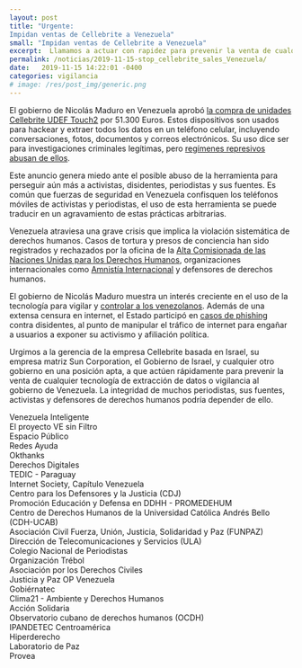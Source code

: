 ```yaml
---
layout: post
title: "Urgente:
Impidan ventas de Cellebrite a Venezuela"
small: "Impidan ventas de Cellebrite a Venezuela"
excerpt:  Llamamos a actuar con rapidez para prevenir la venta de cualquier herramientas de extracción de datos al gobierno de Venezuela. La integridad de muchos periodistas, sus fuentes, activistas y defensores de derechos humanos podría depender de ello."
permalink: /noticias/2019-11-15-stop_cellebrite_sales_Venezuela/
date:   2019-11-15 14:22:01 -0400
categories: vigilancia
# image: /res/post_img/generic.png
---
```


El gobierno de Nicolás Maduro en Venezuela aprobó [la compra de unidades Cellebrite UDEF Touch2](http://web.archive.org/web/20191115014106/https://www.vtv.gob.ve/millones-euros-petros-modernizacion-cicpc/)  por 51.300 Euros. Estos dispositivos son usados para hackear y extraer todos los datos en un teléfono celular, incluyendo conversaciones, fotos, documentos y correos electrónicos. Su uso dice ser para investigaciones criminales legítimas, pero [regímenes represivos abusan de ellos](https://www.vice.com/en_us/article/aekqjj/cellebrite-sold-phone-hacking-tech-to-repressive-regimes-data-suggests).

Este anuncio genera miedo ante el posible abuso de la herramienta para perseguir aún más a activistas, disidentes, periodistas y sus fuentes. Es común que fuerzas de seguridad en Venezuela confisquen los teléfonos móviles de activistas y periodistas, el uso de esta herramienta se puede traducir en un agravamiento de estas prácticas arbitrarias.

Venezuela atraviesa una grave crisis que implica la violación sistemática de derechos humanos. Casos de tortura y presos de conciencia han sido registrados y rechazados por la oficina de la [Alta Comisionada de las Naciones Unidas para los Derechos Humanos](https://www.ohchr.org/SP/NewsEvents/Pages/DisplayNews.aspx?NewsID=24788&LangID=S), organizaciones internacionales como [Amnistía Internacional](https://www.amnesty.org/en/latest/news/2019/05/venezuela-crimes-against-humanity-require-response-from-international-justice-system/)  y defensores de derechos humanos.

El gobierno de Nicolás Maduro muestra un interés creciente en el uso de la tecnología para vigilar y [controlar a los venezolanos](https://www.freedomonthenet.org/country/venezuela/freedom-on-the-net/2019). Además de una extensa censura en internet, el Estado participó en [casos de phishing ](https://vesinfiltro.com/noticias/Phishing_by_Venezuelan_government_targets_activists/)contra disidentes, al punto de manipular el tráfico de internet para engañar a usuarios a exponer su activismo y afiliación política.

Urgimos a la gerencia de la empresa Cellebrite basada en Israel, su empresa matriz Sun Corporation, el Gobierno de Israel, y cualquier otro gobierno en una posición apta, a que actúen rápidamente para prevenir la venta de cualquier tecnología de extracción de datos o vigilancia al gobierno de Venezuela. La integridad de muchos periodistas, sus fuentes, activistas y defensores de derechos humanos podría depender de ello.

Venezuela Inteligente <br />
El proyecto VE sin Filtro <br />
Espacio Público <br />
Redes Ayuda <br />
Okthanks <br />
Derechos Digitales <br />
TEDIC - Paraguay <br />
Internet Society, Capítulo Venezuela <br />
Centro para los Defensores y la Justicia (CDJ) <br />
Promoción Educación y Defensa en DDHH - PROMEDEHUM <br />
Centro de Derechos Humanos de la Universidad Católica Andrés Bello (CDH-UCAB) <br />
Asociación Civil Fuerza, Unión, Justicia, Solidaridad y Paz (FUNPAZ) <br />
Dirección de Telecomunicaciones y Servicios (ULA) <br />
Colegio Nacional de Periodistas <br />
Organización Trébol <br />
Asociación por los Derechos Civiles <br />
Justicia y Paz OP Venezuela <br />
Gobiérnatec<br />
Clima21 - Ambiente y Derechos Humanos<br />
Acción Solidaria<br />
Observatorio cubano de derechos humanos (OCDH)<br />
IPANDETEC Centroamérica<br />
Hiperderecho<br />
Laboratorio de Paz<br />
Provea<br />
